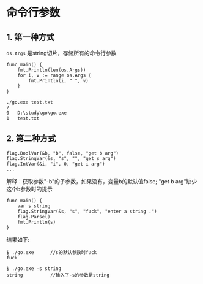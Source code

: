 # 命令行参数

## 1. 第一种方式

`os.Args` 是string切片，存储所有的命令行参数

```golang
func main() {
    fmt.Println(len(os.Args))
    for i, v := range os.Args {
        fmt.Println(i, " ", v)
    }
}
```

```result
./go.exe test.txt
2
0   D:\study\go\go.exe
1   test.txt
```

## 2. 第二种方式

```golang
flag.BoolVar(&b, "b", false, "get b arg")
flag.StringVar(&s, "s", "", "get s arg")
flag.IntVar(&i, "i", 0, "get i arg")
...
```

解释：获取参数"-b"的子参数，如果没有，变量b的默认值false; "get b arg"缺少这个b参数时的提示

```golang
func main() {
    var s string
    flag.StringVar(&s, "s", "fuck", "enter a string .")
    flag.Parse()
    fmt.Println(s)
}
```

结果如下:

```result
$ ./go.exe      //s的默认参数时fuck
fuck

$ ./go.exe -s string
string          //输入了-s的参数是string
```